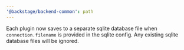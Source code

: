 ```yaml
---
'@backstage/backend-common': path
---
```


Each plugin now saves to a separate sqlite database file when `connection.filename` is provided in the sqlite config.
Any existing sqlite database files will be ignored.
